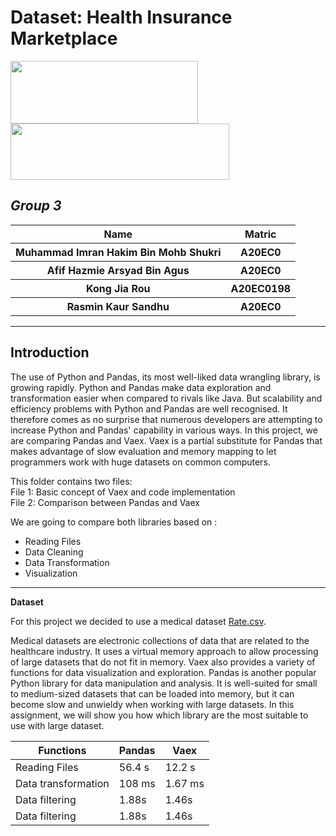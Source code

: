 # **Dataset: Health Insurance Marketplace**
<img src="https://github.com/drshahizan/Python-big-data/blob/main/Assignment%202/team%203/Pandas_logo.svg.png"  width="300" height="100"><img src="https://github.com/drshahizan/Python-big-data/blob/main/Assignment%202/team%203/1_MEcMeVoX9Mdqtk83oLBuEQ.png" width="350" height="90">
## _Group 3_
<table>
  <tr>
    <th>Name</th>
    <th>Matric</th>
  </tr>
  <tr>
    <th>Muhammad Imran Hakim Bin Mohb Shukri </th>
    <th>A20EC0</th>
  </tr>
  <tr>
    <th>Afif Hazmie Arsyad Bin Agus</th>
    <th>A20EC0</th>
  </tr>
    <tr>
    <th>Kong Jia Rou</th>
    <th>A20EC0198</th>
  </tr>
    <tr>
    <th>Rasmin Kaur Sandhu</th>
    <th>A20EC0</th>
  </tr>
</table>

---
**Introduction**
---
The use of Python and Pandas, its most well-liked data wrangling library, is growing rapidly. Python and Pandas make data exploration and transformation easier when compared to rivals like Java. But scalability and efficiency problems with Python and Pandas are well recognised. It therefore comes as no surprise that numerous developers are attempting to increase Python and Pandas' capability in various ways. In this project, we are comparing Pandas and Vaex. Vaex is a partial substitute for Pandas that makes advantage of slow evaluation and memory mapping to let programmers work with huge datasets on common computers.

This folder contains two files:<br>
File 1: Basic concept of Vaex and code implementation<br>
File 2: Comparison between Pandas and Vaex

We are going to compare both libraries based on :
- Reading Files
- Data Cleaning
- Data Transformation
- Visualization

---
**Dataset**

For this project we decided to use a medical dataset [Rate.csv](https://www.kaggle.com/datasets/hhs/health-insurance-marketplace?select=Rate.csv). 

Medical datasets are electronic collections of data that are related to the healthcare industry. It uses a virtual memory approach to allow processing of large datasets that do not fit in memory. Vaex also provides a variety of functions for data visualization and exploration. Pandas is another popular Python library for data manipulation and analysis. It is well-suited for small to medium-sized datasets that can be loaded into memory, but it can become slow and unwieldy when working with large datasets. In this assignment, we will show you how which library are the most suitable to use with large dataset.

| Functions | Pandas | Vaex |
| ------ | ------ | ------ |
| Reading Files | 56.4 s| 12.2 s|
| Data transformation | 108 ms| 1.67 ms|
| Data filtering | 1.88s| 1.46s|
| Data filtering | 1.88s| 1.46s|
